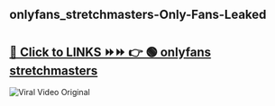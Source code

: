 
 ## onlyfans_stretchmasters-Only-Fans-Leaked

# <h2><a href="https://clipsfans.com/onlyfans_stretchmasters&ref=git">🔗 Click to LINKS ⏩⏩ 👉 🟢 onlyfans stretchmasters </a></h2>

<a href="https://clipsfans.com/onlyfans_stretchmasters&ref=git" rel="nofollow" data-target="animated-image.originalLink"><img src="https://i.ibb.co.com/xMMVF88/686577567.gif" alt="Viral Video Original" style="max-width: 100%; display: inline-block;" data-target="animated-image.originalImage"></a>
